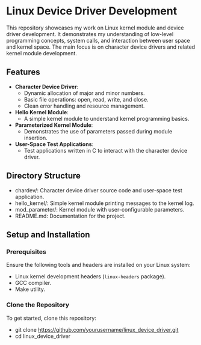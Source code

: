 # Linux Device Driver Development

This repository showcases my work on Linux kernel module and device driver development. It demonstrates my understanding of low-level programming concepts, system calls, and interaction between user space and kernel space. The main focus is on character device drivers and related kernel module development.

## Features
- **Character Device Driver**:
  - Dynamic allocation of major and minor numbers.
  - Basic file operations: open, read, write, and close.
  - Clean error handling and resource management.
- **Hello Kernel Module**:
  - A simple kernel module to understand kernel programming basics.
- **Parameterized Kernel Module**:
  - Demonstrates the use of parameters passed during module insertion.
- **User-Space Test Applications**:
  - Test applications written in C to interact with the character device driver.

## Directory Structure
- chardev/: Character device driver source code and user-space test application.
- hello_kernel/: Simple kernel module printing messages to the kernel log.
- mod_parameter/: Kernel module with user-configurable parameters.
- README.md: Documentation for the project.

## Setup and Installation

### Prerequisites
Ensure the following tools and headers are installed on your Linux system:
- Linux kernel development headers (`linux-headers` package).
- GCC compiler.
- Make utility.

### Clone the Repository
To get started, clone this repository:

 - git clone https://github.com/yourusername/linux_device_driver.git
 - cd linux_device_driver


